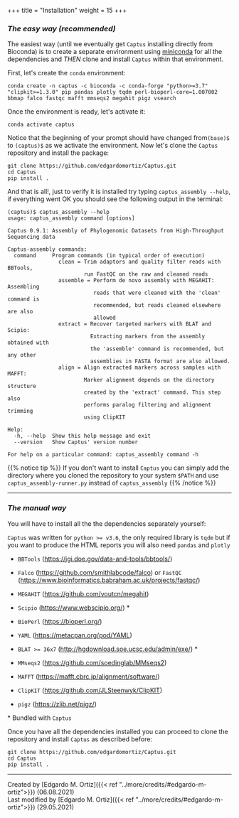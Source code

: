 +++
title = "Installation"
weight = 15
+++

### *The easy way (recommended)*

The easiest way (until we eventually get `Captus` installing directly from Bioconda) is to create a separate environment using [miniconda](https://docs.conda.io/en/latest/miniconda.html) for all the dependencies and *THEN* clone and install `Captus` within that environment.

First, let's create the `conda` environment:
```console
conda create -n captus -c bioconda -c conda-forge "python>=3.7" "clipkit>=1.3.0" pip pandas plotly tqdm perl-bioperl-core=1.007002 bbmap falco fastqc mafft mmseqs2 megahit pigz vsearch
```

Once the environment is ready, let's activate it:
```console
conda activate captus
```

Notice that the beginning of your prompt should have changed from`(base)$` to `(captus)$` as we activate the environment. Now let's clone the `Captus` repository and install the package:

```console
git clone https://github.com/edgardomortiz/Captus.git
cd Captus
pip install .
```

And that is all!, just to verify it is installed try typing `captus_assembly --help`, if everything went OK you should see the following output in the terminal:

```console
(captus)$ captus_assembly --help
usage: captus_assembly command [options]

Captus 0.9.1: Assembly of Phylogenomic Datasets from High-Throughput
Sequencing data

Captus-assembly commands:
  command     Program commands (in typical order of execution)
                clean = Trim adaptors and quality filter reads with BBTools,
                        run FastQC on the raw and cleaned reads
                assemble = Perform de novo assembly with MEGAHIT: Assembling
                           reads that were cleaned with the 'clean' command is
                           recommended, but reads cleaned elsewhere are also
                           allowed
                extract = Recover targeted markers with BLAT and Scipio:
                          Extracting markers from the assembly obtained with
                          the 'assemble' command is recommended, but any other
                          assemblies in FASTA format are also allowed.
                align = Align extracted markers across samples with MAFFT:
                        Marker alignment depends on the directory structure
                        created by the 'extract' command. This step also
                        performs paralog filtering and alignment trimming
                        using ClipKIT

Help:
  -h, --help  Show this help message and exit
  --version   Show Captus' version number

For help on a particular command: captus_assembly command -h
```

{{% notice tip %}}
If you don't want to install `Captus` you can simply add the directory where you cloned the repository to your system `$PATH` and use `captus_assembly-runner.py` instead of `captus_assembly`
{{% /notice %}}
___
### *The manual way*

You will have to install all the the dependencies separately yourself:

`Captus` was written for `python >= v3.6`, the only required library is `tqdm` but if you want to produce the HTML reports you will also need `pandas` and `plotly`

- `BBTools` (https://jgi.doe.gov/data-and-tools/bbtools/)

- `Falco` (https://github.com/smithlabcode/falco) or `FastQC` (https://www.bioinformatics.babraham.ac.uk/projects/fastqc/)

- `MEGAHIT` (https://github.com/voutcn/megahit)

- `Scipio` (https://www.webscipio.org/) *

- `BioPerl` (https://bioperl.org/)

- `YAML` (https://metacpan.org/pod/YAML)

- `BLAT >= 36x7` (http://hgdownload.soe.ucsc.edu/admin/exe/) *

- `MMseqs2` (https://github.com/soedinglab/MMseqs2)

- `MAFFT` (https://mafft.cbrc.jp/alignment/software/)

- `ClipKIT` (https://github.com/JLSteenwyk/ClipKIT)

- `pigz` (https://zlib.net/pigz/)

\* Bundled with `Captus`

Once you have all the dependencies installed you can proceed to clone the repository and install `Captus` as described before:

```console
git clone https://github.com/edgardomortiz/Captus.git
cd Captus
pip install .
```

___
Created by [Edgardo M. Ortiz]({{< ref "../more/credits/#edgardo-m-ortiz">}}) (06.08.2021)  
Last modified by [Edgardo M. Ortiz]({{< ref "../more/credits/#edgardo-m-ortiz">}}) (29.05.2021)